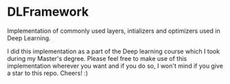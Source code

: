 # DLFramework
Implementation of commonly used layers, intializers and optimizers used in Deep Learning.

I did this implementation as a part of the Deep learning course which I took during my Master's degree. Please feel free to make use of this implementation wherever you want and if you do so, I won't mind if you give a star to this repo. Cheers! :)

